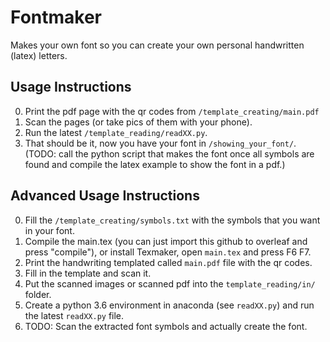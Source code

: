 # Fontmaker
Makes your own font so you can create your own personal handwritten (latex) letters.

## Usage Instructions
0. Print the pdf page with the qr codes from `/template_creating/main.pdf`
1. Scan the pages (or take pics of them with your phone).
2. Run the latest `/template_reading/readXX.py`.
3. That should be it, now you have your font in `/showing_your_font/`. (TODO: call the python script that makes the font once all symbols are found and compile the latex example to show the font in a pdf.)

## Advanced Usage Instructions
0. Fill the `/template_creating/symbols.txt` with the symbols that you want in your font.
1. Compile the main.tex (you can just import this github to overleaf and press "compile"), or install Texmaker, open `main.tex` and press F6 F7.
2. Print the handwriting templated called `main.pdf` file with the qr codes.
3. Fill in the template and scan it.
4. Put the scanned images or scanned pdf into the `template_reading/in/` folder.
5. Create a python 3.6 environment in anaconda (see `readXX.py`) and run the latest `readXX.py` file.
6. TODO: Scan the extracted font symbols and actually create the font.